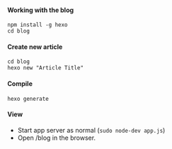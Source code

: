 
#### Working with the blog
    npm install -g hexo
    cd blog

#### Create new article
    cd blog
    hexo new "Article Title"

#### Compile
    hexo generate

#### View
- Start app server as normal (`sudo node-dev app.js`)
- Open /blog in the browser.

